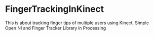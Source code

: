 # FingerTrackingInKinect
This is about tracking finger tips of multiple users using Kinect, Simple Open NI and Finger Tracker Library in Processing
